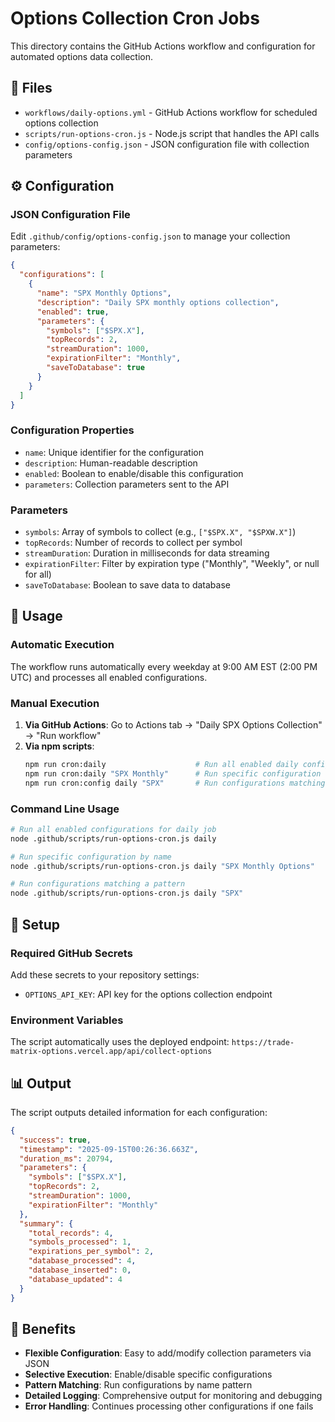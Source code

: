 # Options Collection Cron Jobs

This directory contains the GitHub Actions workflow and configuration for automated options data collection.

## 📁 Files

- `workflows/daily-options.yml` - GitHub Actions workflow for scheduled options collection
- `scripts/run-options-cron.js` - Node.js script that handles the API calls
- `config/options-config.json` - JSON configuration file with collection parameters

## ⚙️ Configuration

### JSON Configuration File

Edit `.github/config/options-config.json` to manage your collection parameters:

```json
{
  "configurations": [
    {
      "name": "SPX Monthly Options",
      "description": "Daily SPX monthly options collection",
      "enabled": true,
      "parameters": {
        "symbols": ["$SPX.X"],
        "topRecords": 2,
        "streamDuration": 1000,
        "expirationFilter": "Monthly",
        "saveToDatabase": true
      }
    }
  ]
}
```

### Configuration Properties

- `name`: Unique identifier for the configuration
- `description`: Human-readable description
- `enabled`: Boolean to enable/disable this configuration
- `parameters`: Collection parameters sent to the API

### Parameters

- `symbols`: Array of symbols to collect (e.g., `["$SPX.X", "$SPXW.X"]`)
- `topRecords`: Number of records to collect per symbol
- `streamDuration`: Duration in milliseconds for data streaming
- `expirationFilter`: Filter by expiration type ("Monthly", "Weekly", or null for all)
- `saveToDatabase`: Boolean to save data to database

## 🚀 Usage

### Automatic Execution

The workflow runs automatically every weekday at 9:00 AM EST (2:00 PM UTC) and processes all enabled configurations.

### Manual Execution

1. **Via GitHub Actions**: Go to Actions tab → "Daily SPX Options Collection" → "Run workflow"
2. **Via npm scripts**:
   ```bash
   npm run cron:daily                    # Run all enabled daily configurations
   npm run cron:daily "SPX Monthly"      # Run specific configuration
   npm run cron:config daily "SPX"       # Run configurations matching "SPX"
   ```

### Command Line Usage

```bash
# Run all enabled configurations for daily job
node .github/scripts/run-options-cron.js daily

# Run specific configuration by name
node .github/scripts/run-options-cron.js daily "SPX Monthly Options"

# Run configurations matching a pattern
node .github/scripts/run-options-cron.js daily "SPX"
```

## 🔧 Setup

### Required GitHub Secrets

Add these secrets to your repository settings:

- `OPTIONS_API_KEY`: API key for the options collection endpoint

### Environment Variables

The script automatically uses the deployed endpoint: `https://trade-matrix-options.vercel.app/api/collect-options`

## 📊 Output

The script outputs detailed information for each configuration:

```json
{
  "success": true,
  "timestamp": "2025-09-15T00:26:36.663Z",
  "duration_ms": 20794,
  "parameters": {
    "symbols": ["$SPX.X"],
    "topRecords": 2,
    "streamDuration": 1000,
    "expirationFilter": "Monthly"
  },
  "summary": {
    "total_records": 4,
    "symbols_processed": 1,
    "expirations_per_symbol": 2,
    "database_processed": 4,
    "database_inserted": 0,
    "database_updated": 4
  }
}
```

## 🎯 Benefits

- **Flexible Configuration**: Easy to add/modify collection parameters via JSON
- **Selective Execution**: Enable/disable specific configurations
- **Pattern Matching**: Run configurations by name pattern
- **Detailed Logging**: Comprehensive output for monitoring and debugging
- **Error Handling**: Continues processing other configurations if one fails
